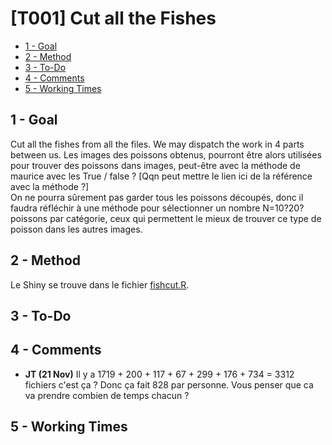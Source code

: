 # [T001] Cut all the Fishes

<!-- toc orderedList:0 depthFrom:2 depthTo:4 -->

- [1 - Goal](#1-goal)
- [2 - Method](#2-method)
- [3 - To-Do](#3-to-do)
- [4 - Comments](#4-comments)
- [5 - Working Times](#5-working-times)

<!-- tocstop -->

## 1 - Goal
Cut all the fishes from all the files. We may dispatch the work in 4 parts between us.
Les images des poissons obtenus, pourront être alors utilisées pour trouver des poissons dans images, peut-être avec la méthode de maurice avec les True / false ?  [Qqn peut mettre le lien ici de la référence avec la méthode ?]  
On ne pourra sûrement pas garder tous les poissons découpés, donc il faudra réfléchir à une méthode pour sélectionner un nombre N=10?20? poissons par catégorie, ceux qui permettent le mieux de trouver ce type de poisson dans les autres images.  

## 2 - Method
Le Shiny se trouve dans le fichier [fishcut.R](https://github.com/Macerio/Fish-Maggle/blob/Poulpe/fishcut.R).

## 3 - To-Do

## 4 - Comments
- **JT (21 Nov)** Il y a 1719 + 200 + 117 + 67 + 299 + 176 + 734 = 3312 fichiers c'est ça ? Donc ça fait 828 par personne. Vous penser que ca va prendre combien de temps chacun ?

## 5 - Working Times

